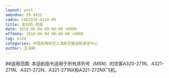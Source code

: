 ```yaml
---
layout: post
amendno: 39-9432
cadno: CAD2018-A320-09
title: 发动机-改装
date: 2018-06-04 00:00:00 +0800
effdate: 2018-06-04 00:00:00 +0800
tag: A320
categories: 中国民用航空上海航空器适航审定中心
author: 王诗婷
---
```


##适用范围:
本适航指令适用于所有序列号（MSN）的空客A320-271N、A321-271N、A321-272N、A321-271NX和A321-272NX飞机。

